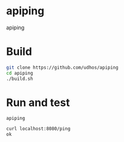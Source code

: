 # apiping

apiping

# Build

```bash
git clone https://github.com/udhos/apiping
cd apiping
./build.sh
```

# Run and test

```
apiping
```

```bash
curl localhost:8080/ping
ok
```
